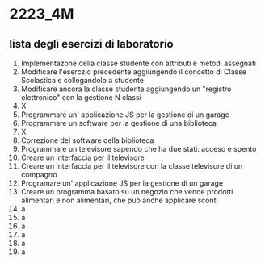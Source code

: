 # 2223_4M
## lista degli esercizi di laboratorio

1. Implementazone della classe studente con attributi e metodi assegnati
2. Modificare l'eserczio precedente aggiungendo il concetto di Classe Scolastica e collegandolo a studente 
3. Modificare ancora la classe studente aggiungendo un "registro elettronico" con la gestione N classi
4. X
5. Programmare un' applicazione JS per la gestione di un garage
6. Programmare un software per la gestione di una biblioteca
7. X
8. Correzione del software della biblioteca
9. Programmare un televisore sapendo che ha due stati: acceso e spento
10. Creare un interfaccia per il televisore
11. Creare un interfaccia per il televisore con la classe televisore di un compagno
12. Programare un' applicazione JS per la gestione di un garage
13. Creare un programma basato su un negozio che vende prodotti alimentari e non alimentari, che può anche applicare sconti
14. a
15. a
16. a
17. a
18. a
19. a
